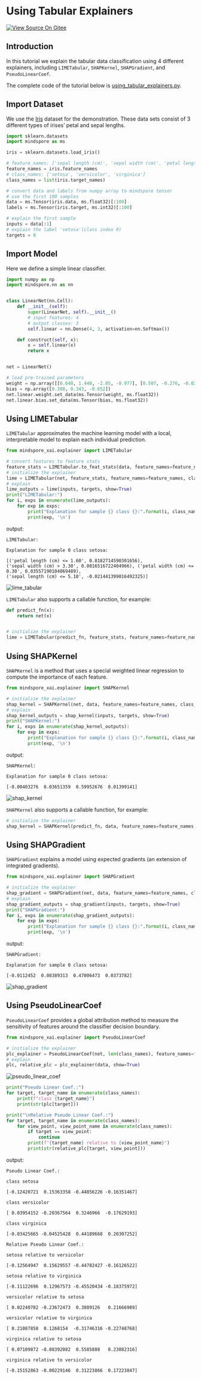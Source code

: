 # Using Tabular Explainers

[![View Source On Gitee](https://mindspore-website.obs.cn-north-4.myhuaweicloud.com/website-images/master/resource/_static/logo_source_en.svg)](https://gitee.com/mindspore/docs/blob/master/docs/xai/docs/source_en/using_tabular_explainers.md)

## Introduction

In this tutorial we explain the tabular data classification using 4 different explainers, including `LIMETabular`,
`SHAPKernel`, `SHAPGradient`, and `PseudoLinearCoef`.

The complete code of the tutorial below is [using_tabular_explainers.py](https://gitee.com/mindspore/xai/blob/master/examples/using_tabular_explainers.py).

## Import Dataset

We use the [Iris](https://scikit-learn.org/stable/auto_examples/datasets/plot_iris_dataset.html) dataset for the demonstration.
These data sets consist of 3 different types of irises’ petal and sepal lengths.

```python
import sklearn.datasets
import mindspore as ms

iris = sklearn.datasets.load_iris()

# feature_names: ['sepal length (cm)', 'sepal width (cm)', 'petal length (cm)', 'petal width (cm)']
feature_names = iris.feature_names
# class_names: ['setosa', 'versicolor', 'virginica']
class_names = list(iris.target_names)

# convert data and labels from numpy array to mindspore tensor
# use the first 100 samples
data = ms.Tensor(iris.data, ms.float32)[:100]
labels = ms.Tensor(iris.target, ms.int32)[:100]

# explain the first sample
inputs = data[:1]
# explain the label 'setosa'(class index 0)
targets = 0
```

## Import Model

Here we define a simple linear classifier.

```python
import numpy as np
import mindspore.nn as nn


class LinearNet(nn.Cell):
    def __init__(self):
        super(LinearNet, self).__init__()
        # input features: 4
        # output classes: 3
        self.linear = nn.Dense(4, 3, activation=nn.Softmax())

    def construct(self, x):
        x = self.linear(x)
        return x


net = LinearNet()

# load pre-trained parameters
weight = np.array([[0.648, 1.440, -2.05, -0.977], [0.507, -0.276, -0.028, -0.626], [-1.125, -1.183, 2.099, 1.605]])
bias = np.array([0.308, 0.343, -0.652])
net.linear.weight.set_data(ms.Tensor(weight, ms.float32))
net.linear.bias.set_data(ms.Tensor(bias, ms.float32))
```

## Using LIMETabular

`LIMETabular` approximates the machine learning model with a local, interpretable model to explain each individual
prediction.

```python
from mindspore_xai.explainer import LIMETabular

# convert features to feature stats
feature_stats = LIMETabular.to_feat_stats(data, feature_names=feature_names)
# initialize the explainer
lime = LIMETabular(net, feature_stats, feature_names=feature_names, class_names=class_names)
# explain
lime_outputs = lime(inputs, targets, show=True)
print("LIMETabular:")
for i, exps in enumerate(lime_outputs):
    for exp in exps:
        print("Explanation for sample {} class {}:".format(i, class_names[targets]))
        print(exp, '\n')
```

output:

```text
LIMETabular:

Explanation for sample 0 class setosa:

[('petal length (cm) <= 1.60', 0.8182714590301656),
('sepal width (cm) > 3.30', 0.0816516722404966), ('petal width (cm) <= 0.30', 0.03557190104069489),
('sepal length (cm) <= 5.10', -0.021441399016492325)]
```

![lime_tabular](./images/lime_tabular.png)

`LIMETabular` also supports a callable function, for example:

```python
def predict_fn(x):
    return net(x)


# initialize the explainer
lime = LIMETabular(predict_fn, feature_stats, feature_names=feature_names, class_names=class_names)
```

## Using SHAPKernel

`SHAPKernel` is a method that uses a special weighted linear regression to compute the importance of each feature.

```python
from mindspore_xai.explainer import SHAPKernel

# initialize the explainer
shap_kernel = SHAPKernel(net, data, feature_names=feature_names, class_names=class_names)
# explain
shap_kernel_outputs = shap_kernel(inputs, targets, show=True)
print("SHAPKernel:")
for i, exps in enumerate(shap_kernel_outputs):
    for exp in exps:
        print("Explanation for sample {} class {}:".format(i, class_names[targets]))
        print(exp, '\n')
```

output:

```text
SHAPKernel:

Explanation for sample 0 class setosa:

[-0.00403276  0.03651359  0.59952676  0.01399141]
```

![shap_kernel](./images/shap_kernel.png)

`SHAPKernel` also supports a callable function, for example:

```python
# initialize the explainer
shap_kernel = SHAPKernel(predict_fn, data, feature_names=feature_names, class_names=class_names)
```

## Using SHAPGradient

`SHAPGradient` explains a model using expected gradients (an extension of integrated gradients).

```python
from mindspore_xai.explainer import SHAPGradient

# initialize the explainer
shap_gradient = SHAPGradient(net, data, feature_names=feature_names, class_names=class_names)
# explain
shap_gradient_outputs = shap_gradient(inputs, targets, show=True)
print("SHAPGradient:")
for i, exps in enumerate(shap_gradient_outputs):
    for exp in exps:
        print("Explanation for sample {} class {}:".format(i, class_names[targets]))
        print(exp, '\n')
```

output:

```text
SHAPGradient:

Explanation for sample 0 class setosa:

[-0.0112452  0.08389313  0.47006473  0.0373782]
```

![shap_gradient](./images/shap_gradient.png)

## Using PseudoLinearCoef

`PseudoLinearCoef` provides a global attribution method to measure the sensitivity of features around the classifier decision boundary.

```python
from mindspore_xai.explainer import PseudoLinearCoef

# initialize the explainer
plc_explainer = PseudoLinearCoef(net, len(class_names), feature_names=feature_names, class_names=class_names)
# explain
plc, relative_plc = plc_explainer(data, show=True)
```

![pseudo_linear_coef](./images/PLC.png)

```python
print("Pseudo Linear Coef.:")
for target, target_name in enumerate(class_names):
    print(f"class {target_name}")
    print(str(plc[target]))

print("\nRelative Pseudo Linear Coef.:")
for target, target_name in enumerate(class_names):
    for view_point, view_point_name in enumerate(class_names):
        if target == view_point:
            continue
        print(f"{target_name} relative to {view_point_name}")
        print(str(relative_plc[target, view_point]))
```

output:

```text
Pseudo Linear Coef.:

class setosa

[-0.12420721  0.15363358 -0.44856226 -0.16351467]

class versicolor

[ 0.03954152 -0.20367564  0.3246966  -0.17629193]

class virginica

[-0.03425665 -0.04525428  0.44189668  0.20307252]

Relative Pseudo Linear Coef.:

setosa relative to versicolor

[-0.12564947  0.15629557 -0.44782427 -0.16126522]

setosa relative to virginica

[-0.11122696  0.12967573 -0.45520434 -0.18375972]

versicolor relative to setosa

[ 0.02240782 -0.23672473  0.3889126   0.21666989]

versicolor relative to virginica

[ 0.21087858  0.1268154  -0.31746316 -0.22748768]

virginica relative to setosa

[ 0.07109872 -0.08392082  0.5585888   0.23082316]

virginica relative to versicolor

[-0.15152863 -0.00229146  0.31223866  0.17223847]
```
